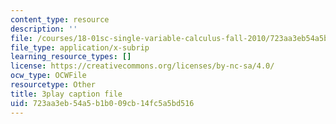 ```yaml
---
content_type: resource
description: ''
file: /courses/18-01sc-single-variable-calculus-fall-2010/723aa3eb54a5b1b009cb14fc5a5bd516_4Q37iOyBq44.srt
file_type: application/x-subrip
learning_resource_types: []
license: https://creativecommons.org/licenses/by-nc-sa/4.0/
ocw_type: OCWFile
resourcetype: Other
title: 3play caption file
uid: 723aa3eb-54a5-b1b0-09cb-14fc5a5bd516
---
```

